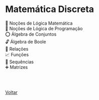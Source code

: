 <h1>Matemática Discreta</h1>

<a href="./topico1" style="text-decoration:none;">🧠 Noções de Lógica Matemática</a><br>
<a href="./topico2" style="text-decoration:none;">🤖 Noções de Lógica de Programação</a><br>
<a href="./topico3" style="text-decoration:none;">⭕ Álgebra de Conjuntos</a><br>
<a href="./topico4" style="text-decoration:none;">🔓 Álgebra de Boole</a><br>
<a href="./topico5" style="text-decoration:none;">🔗 Relações</a><br>
<a href="./topico6" style="text-decoration:none;">📈 Funções</a><br>
<a href="./topico7" style="text-decoration:none;">🔢 Sequências</a><br>
<a href="./topico8" style="text-decoration:none;">➕ Matrizes</a><br>

<br><br>

<a href="../../README.md">Voltar</a>
